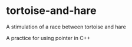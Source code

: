 # tortoise-and-hare
A stimulation of a race between tortoise and hare

A practice for using pointer in C++
